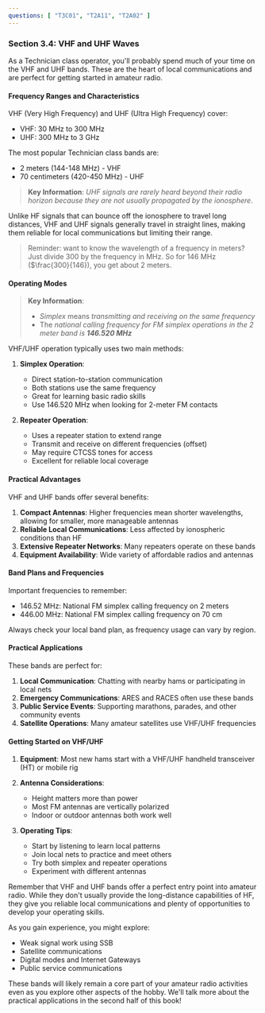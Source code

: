 ```yaml
---
questions: [ "T3C01", "T2A11", "T2A02" ]
---
```


### Section 3.4: VHF and UHF Waves

As a Technician class operator, you'll probably spend much of your time on the VHF and UHF bands. These are the heart of local communications and are perfect for getting started in amateur radio.

#### Frequency Ranges and Characteristics

VHF (Very High Frequency) and UHF (Ultra High Frequency) cover:
- VHF: 30 MHz to 300 MHz
- UHF: 300 MHz to 3 GHz

The most popular Technician class bands are:
- 2 meters (144-148 MHz) - VHF
- 70 centimeters (420-450 MHz) - UHF

> **Key Information**: *UHF signals are rarely heard beyond their radio horizon because they are not usually propagated by the ionosphere*.

Unlike HF signals that can bounce off the ionosphere to travel long distances, VHF and UHF signals generally travel in straight lines, making them reliable for local communications but limiting their range.

> Reminder: want to know the wavelength of a frequency in meters? Just divide 300 by the frequency in MHz. So for 146 MHz ($\frac{300}{146}), you get about 2 meters.

#### Operating Modes

> **Key Information**: 
> - *Simplex* means *transmitting and receiving on the same frequency*
> - The *national calling frequency for FM simplex operations in the 2 meter band is **146.520 MHz***

VHF/UHF operation typically uses two main methods:

1. **Simplex Operation**:
   - Direct station-to-station communication
   - Both stations use the same frequency
   - Great for learning basic radio skills
   - Use 146.520 MHz when looking for 2-meter FM contacts

2. **Repeater Operation**:
   - Uses a repeater station to extend range
   - Transmit and receive on different frequencies (offset)
   - May require CTCSS tones for access
   - Excellent for reliable local coverage

#### Practical Advantages

VHF and UHF bands offer several benefits:
1. **Compact Antennas**: Higher frequencies mean shorter wavelengths, allowing for smaller, more manageable antennas
2. **Reliable Local Communications**: Less affected by ionospheric conditions than HF
3. **Extensive Repeater Networks**: Many repeaters operate on these bands
4. **Equipment Availability**: Wide variety of affordable radios and antennas

#### Band Plans and Frequencies

Important frequencies to remember:
- 146.52 MHz: National FM simplex calling frequency on 2 meters
- 446.00 MHz: National FM simplex calling frequency on 70 cm

Always check your local band plan, as frequency usage can vary by region.

#### Practical Applications

These bands are perfect for:
1. **Local Communication**: Chatting with nearby hams or participating in local nets
2. **Emergency Communications**: ARES and RACES often use these bands
3. **Public Service Events**: Supporting marathons, parades, and other community events
4. **Satellite Operations**: Many amateur satellites use VHF/UHF frequencies

#### Getting Started on VHF/UHF

1. **Equipment**: Most new hams start with a VHF/UHF handheld transceiver (HT) or mobile rig

2. **Antenna Considerations**: 
   - Height matters more than power
   - Most FM antennas are vertically polarized
   - Indoor or outdoor antennas both work well

3. **Operating Tips**:
   - Start by listening to learn local patterns
   - Join local nets to practice and meet others
   - Try both simplex and repeater operations
   - Experiment with different antennas

Remember that VHF and UHF bands offer a perfect entry point into amateur radio. While they don't usually provide the long-distance capabilities of HF, they give you reliable local communications and plenty of opportunities to develop your operating skills.

As you gain experience, you might explore:
- Weak signal work using SSB
- Satellite communications
- Digital modes and Internet Gateways
- Public service communications

These bands will likely remain a core part of your amateur radio activities even as you explore other aspects of the hobby. We'll talk more about the practical applications in the second half of this book!
